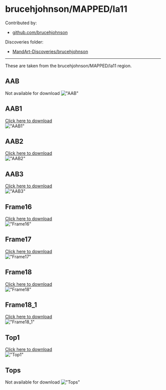 # brucehjohnson/MAPPED/Ia11

Contributed by:

- [github.com/brucehjohnson](https://github.com/brucehjohnson)

Discoveries folder:

- [MandArt-Discoveries/brucehjohnson](https://github.com/denisecase/MandArt-Discoveries/tree/main/brucehjohnson)

-----

These are taken from the brucehjohnson/MAPPED/Ia11 region. 


## AAB

Not available for download
!["AAB"](AAB.png)


## AAB1

<a href="AAB1.mandart" download="AAB1.mandart">Click here to download</a><br>
!["AAB1"](AAB1.png)


## AAB2

<a href="AAB2.mandart" download="AAB2.mandart">Click here to download</a><br>
!["AAB2"](AAB2.png)


## AAB3

<a href="AAB3.mandart" download="AAB3.mandart">Click here to download</a><br>
!["AAB3"](AAB3.png)


## Frame16

<a href="Frame16.mandart" download="Frame16.mandart">Click here to download</a><br>
!["Frame16"](Frame16.png)


## Frame17

<a href="Frame17.mandart" download="Frame17.mandart">Click here to download</a><br>
!["Frame17"](Frame17.png)


## Frame18

<a href="Frame18.mandart" download="Frame18.mandart">Click here to download</a><br>
!["Frame18"](Frame18.png)


## Frame18_1

<a href="Frame18_1.mandart" download="Frame18_1.mandart">Click here to download</a><br>
!["Frame18_1"](Frame18_1.png)


## Top1

<a href="Top1.mandart" download="Top1.mandart">Click here to download</a><br>
!["Top1"](Top1.png)


## Tops

Not available for download
!["Tops"](Tops.png)

